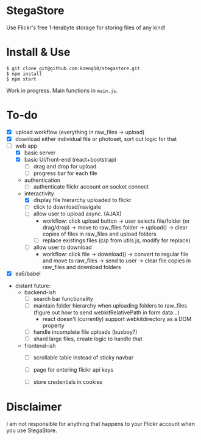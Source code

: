 # StegaStore
Use Flickr's free 1-terabyte storage for storing files of any kind!

# Install & Use
```
$ git clone git@github.com:kzeng10/stegastore.git
$ npm install
$ npm start
```
Work in progress. Main functions in `main.js`.

# To-do
- [x] upload workflow (everything in raw_files -> upload)
- [x] download either individual file or photoset, sort out logic for that
- [ ] web app
  - [x] basic server
  - [x] basic UI/front-end (react+bootstrap)
    - [ ] drag and drop for upload
    - [ ] progress bar for each file
  - authentication
    - [ ] authenticate flickr account on socket connect
  - interactivity
    - [x] display file hierarchy uploaded to flickr
    - [ ] click to download/navigate
    - [ ] allow user to upload async. (AJAX)
        - workflow: click upload button -> user selects file/folder (or drag/drop) -> move to raw_files folder -> upload() -> clear copies of files in raw_files and upload folders
        - [ ] replace existings files (c/p from utils.js, modify for replace)
    - [ ] allow user to download
        - workflow: click file -> download() -> convert to regular file and move to raw_files -> send to user -> clear file copies in raw_files and download folders
- [x] es6/babel
- distant future:
    - backend-ish
        - [ ] search bar functionality
        - [ ] maintain folder hierarchy when uploading folders to raw_files (figure out how to send webkitRelativePath in form data...)
            - react doesn't (currently) support webkitdirectory as a DOM property
        - [ ] handle incomplete file uploads (busboy?)
        - [ ] shard large files, create logic to handle that
    - frontend-ish
        - [ ] scrollable table instead of sticky navbar
        - [ ] page for entering flickr api keys
        - [ ] store credentials in cookies




# Disclaimer
I am not responsible for anything that happens to your Flickr account when you use StegaStore.
